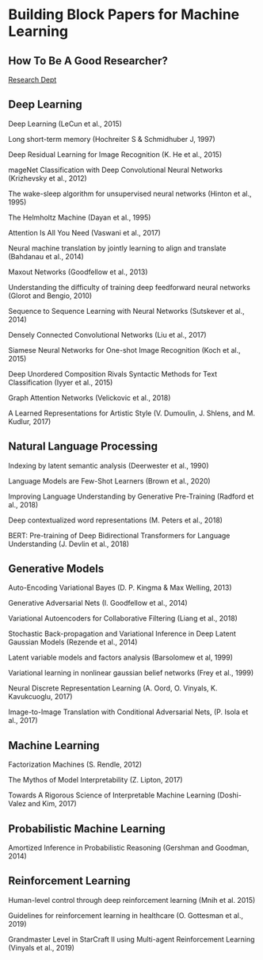# Building Block Papers for Machine Learning

## How To Be A Good Researcher?
[Research Dept](https://distill.pub/2017/research-debt/)

## Deep Learning
Deep Learning (LeCun et al., 2015)

Long short-term memory (Hochreiter S & Schmidhuber J, 1997)

Deep Residual Learning for Image Recognition (K. He et al., 2015)

mageNet Classification with Deep Convolutional Neural Networks (Krizhevsky et al., 2012)

The wake-sleep algorithm for unsupervised neural networks (Hinton et al., 1995)

The Helmholtz Machine (Dayan et al., 1995)

Attention Is All You Need (Vaswani et al., 2017)

Neural machine translation by jointly learning to align and translate (Bahdanau et al., 2014)

Maxout Networks (Goodfellow et al., 2013)

Understanding the difficulty of training deep feedforward neural networks (Glorot and Bengio, 2010)

Sequence to Sequence Learning with Neural Networks (Sutskever et al., 2014)

Densely Connected Convolutional Networks (Liu et al., 2017)

Siamese Neural Networks for One-shot Image Recognition (Koch et al., 2015)

Deep Unordered Composition Rivals Syntactic Methods for Text Classification (Iyyer et al., 2015)

Graph Attention Networks (Velickovic et al., 2018)

A Learned Representations for Artistic Style (V. Dumoulin, J. Shlens, and M. Kudlur, 2017)


## Natural Language Processing
Indexing by latent semantic analysis (Deerwester et al., 1990)

Language Models are Few-Shot Learners (Brown et al., 2020)

Improving Language Understanding by Generative Pre-Training (Radford et al., 2018)

Deep contextualized word representations (M. Peters et al., 2018)

BERT: Pre-training of Deep Bidirectional Transformers for Language Understanding (J. Devlin et al., 2018)

## Generative Models
Auto-Encoding Variational Bayes (D. P. Kingma & Max Welling, 2013)

Generative Adversarial Nets (I. Goodfellow et al., 2014)

Variational Autoencoders for Collaborative Filtering (Liang et al., 2018)

Stochastic Back-propagation and Variational Inference in Deep Latent Gaussian Models (Rezende et al., 2014)

Latent variable models and factors analysis (Barsolomew et al, 1999)

Variational learning in nonlinear gaussian belief networks (Frey et al., 1999)

Neural Discrete Representation Learning (A. Oord, O. Vinyals, K. Kavukcuoglu, 2017)

Image-to-Image Translation with Conditional Adversarial Nets, (P. Isola et al., 2017)


## Machine Learning
Factorization Machines (S. Rendle, 2012)

The Mythos of Model Interpretability (Z. Lipton, 2017)

Towards A Rigorous Science of Interpretable Machine Learning (Doshi-Valez and Kim, 2017)


## Probabilistic Machine Learning
Amortized Inference in Probabilistic Reasoning (Gershman and Goodman, 2014)


## Reinforcement Learning
Human-level control through deep reinforcement learning (Mnih et al. 2015) 

Guidelines for reinforcement learning in healthcare (O. Gottesman et al., 2019)

Grandmaster Level in StarCraft II using Multi-agent Reinforcement Learning (Vinyals et al., 2019)
